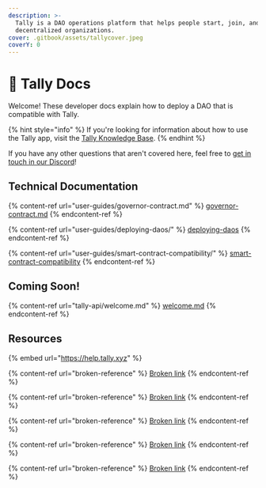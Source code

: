 ```yaml
---
description: >-
  Tally is a DAO operations platform that helps people start, join, and grow
  decentralized organizations.
cover: .gitbook/assets/tallycover.jpeg
coverY: 0
---
```


# 👋 Tally Docs

Welcome! These developer docs explain how to deploy a DAO that is compatible with Tally.&#x20;

{% hint style="info" %}
If you're looking for information about how to use the Tally app, visit the [Tally Knowledge Base](https://help.tally.xyz).&#x20;
{% endhint %}

If you have any other questions that aren't covered here, feel free to [get in touch in our Discord](https://discord.com/invite/sCGnpWH3m4)!

## Technical Documentation

{% content-ref url="user-guides/governor-contract.md" %}
[governor-contract.md](user-guides/governor-contract.md)
{% endcontent-ref %}

{% content-ref url="user-guides/deploying-daos/" %}
[deploying-daos](user-guides/deploying-daos/)
{% endcontent-ref %}

{% content-ref url="user-guides/smart-contract-compatibility/" %}
[smart-contract-compatibility](user-guides/smart-contract-compatibility/)
{% endcontent-ref %}

## Coming Soon!

{% content-ref url="tally-api/welcome.md" %}
[welcome.md](tally-api/welcome.md)
{% endcontent-ref %}

## Resources&#x20;

{% embed url="https://help.tally.xyz" %}

{% content-ref url="broken-reference" %}
[Broken link](broken-reference)
{% endcontent-ref %}

{% content-ref url="broken-reference" %}
[Broken link](broken-reference)
{% endcontent-ref %}

{% content-ref url="broken-reference" %}
[Broken link](broken-reference)
{% endcontent-ref %}

{% content-ref url="broken-reference" %}
[Broken link](broken-reference)
{% endcontent-ref %}

{% content-ref url="broken-reference" %}
[Broken link](broken-reference)
{% endcontent-ref %}
